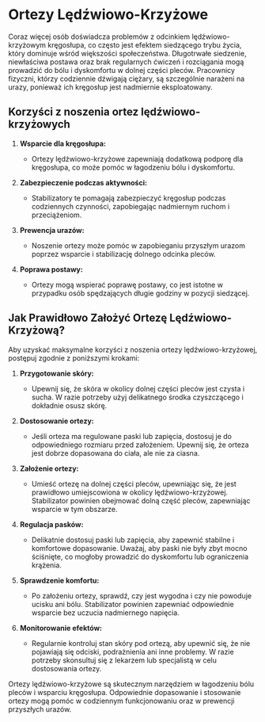 # Ortezy Lędźwiowo-Krzyżowe

Coraz więcej osób doświadcza problemów z odcinkiem lędźwiowo-krzyżowym kręgosłupa, co często jest efektem siedzącego trybu życia, który dominuje wśród większości społeczeństwa. Długotrwałe siedzenie, niewłaściwa postawa oraz brak regularnych ćwiczeń i rozciągania mogą prowadzić do bólu i dyskomfortu w dolnej części pleców. Pracownicy fizyczni, którzy codziennie dźwigają ciężary, są szczególnie narażeni na urazy, ponieważ ich kręgosłup jest nadmiernie eksploatowany.

## Korzyści z noszenia ortez lędźwiowo-krzyżowych

1. **Wsparcie dla kręgosłupa:**
    - Ortezy lędźwiowo-krzyżowe zapewniają dodatkową podporę dla kręgosłupa, co może pomóc w łagodzeniu bólu i dyskomfortu.

2. **Zabezpieczenie podczas aktywności:**
    - Stabilizatory te pomagają zabezpieczyć kręgosłup podczas codziennych czynności, zapobiegając nadmiernym ruchom i przeciążeniom.

3. **Prewencja urazów:**
    - Noszenie ortezy może pomóc w zapobieganiu przyszłym urazom poprzez wsparcie i stabilizację dolnego odcinka pleców.

4. **Poprawa postawy:**
    - Ortezy mogą wspierać poprawę postawy, co jest istotne w przypadku osób spędzających długie godziny w pozycji siedzącej.

## Jak Prawidłowo Założyć Ortezę Lędźwiowo-Krzyżową?

Aby uzyskać maksymalne korzyści z noszenia ortezy lędźwiowo-krzyżowej, postępuj zgodnie z poniższymi krokami:

1. **Przygotowanie skóry:**
    - Upewnij się, że skóra w okolicy dolnej części pleców jest czysta i sucha. W razie potrzeby użyj delikatnego środka czyszczącego i dokładnie osusz skórę.

2. **Dostosowanie ortezy:**
    - Jeśli orteza ma regulowane paski lub zapięcia, dostosuj je do odpowiedniego rozmiaru przed założeniem. Upewnij się, że orteza jest dobrze dopasowana do ciała, ale nie za ciasna.

3. **Założenie ortezy:**
    - Umieść ortezę na dolnej części pleców, upewniając się, że jest prawidłowo umiejscowiona w okolicy lędźwiowo-krzyżowej. Stabilizator powinien obejmować dolną część pleców, zapewniając wsparcie w tym obszarze.

4. **Regulacja pasków:**
    - Delikatnie dostosuj paski lub zapięcia, aby zapewnić stabilne i komfortowe dopasowanie. Uważaj, aby paski nie były zbyt mocno ściśnięte, co mogłoby prowadzić do dyskomfortu lub ograniczenia krążenia.

5. **Sprawdzenie komfortu:**
    - Po założeniu ortezy, sprawdź, czy jest wygodna i czy nie powoduje ucisku ani bólu. Stabilizator powinien zapewniać odpowiednie wsparcie bez uczucia nadmiernego napięcia.

6. **Monitorowanie efektów:**
    - Regularnie kontroluj stan skóry pod ortezą, aby upewnić się, że nie pojawiają się odciski, podrażnienia ani inne problemy. W razie potrzeby skonsultuj się z lekarzem lub specjalistą w celu dostosowania ortezy.

Ortezy lędźwiowo-krzyżowe są skutecznym narzędziem w łagodzeniu bólu pleców i wsparciu kręgosłupa. Odpowiednie dopasowanie i stosowanie ortezy mogą pomóc w codziennym funkcjonowaniu oraz w prewencji przyszłych urazów.
